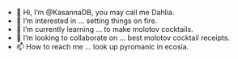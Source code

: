 - 👋 Hi, I’m @KasannaDB, you may call me Dahlia.
- 👀 I’m interested in ... setting things on fire.
- 🌱 I’m currently learning ... to make molotov cocktails.
- 💞️ I’m looking to collaborate on ... best molotov cocktail receipts.
- 📫 How to reach me ... look up pyromanic in ecosia.

<!---
KasannaDB/KasannaDB is a ✨ special ✨ repository because its `README.md` (this file) appears on your GitHub profile.
You can click the Preview link to take a look at your changes.
--->

